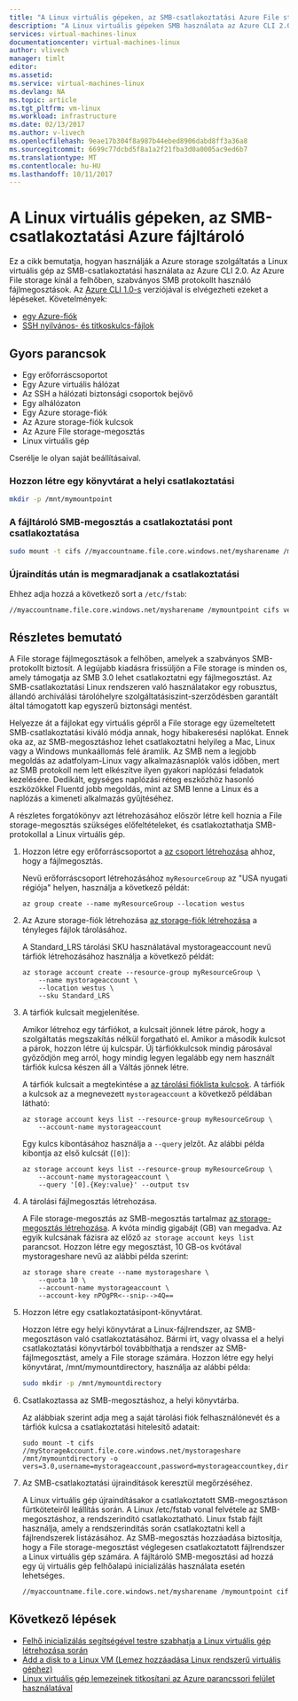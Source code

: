 ```yaml
---
title: "A Linux virtuális gépeken, az SMB-csatlakoztatási Azure File storage |} Microsoft Docs"
description: "A Linux virtuális gépeken SMB használata az Azure CLI 2.0 Azure File storage csatlakoztatásáról"
services: virtual-machines-linux
documentationcenter: virtual-machines-linux
author: vlivech
manager: timlt
editor: 
ms.assetid: 
ms.service: virtual-machines-linux
ms.devlang: NA
ms.topic: article
ms.tgt_pltfrm: vm-linux
ms.workload: infrastructure
ms.date: 02/13/2017
ms.author: v-livech
ms.openlocfilehash: 9eae17b304f8a987b44ebed8906dabd8ff3a36a8
ms.sourcegitcommit: 6699c77dcbd5f8a1a2f21fba3d0a0005ac9ed6b7
ms.translationtype: MT
ms.contentlocale: hu-HU
ms.lasthandoff: 10/11/2017
---
```

# <a name="mount-azure-file-storage-on-linux-vms-using-smb"></a>A Linux virtuális gépeken, az SMB-csatlakoztatási Azure fájltároló

Ez a cikk bemutatja, hogyan használják a Azure storage szolgáltatás a Linux virtuális gép az SMB-csatlakoztatási használata az Azure CLI 2.0. Az Azure File storage kínál a felhőben, szabványos SMB protokollt használó fájlmegosztások. Az [Azure CLI 1.0-s](mount-azure-file-storage-on-linux-using-smb-nodejs.md?toc=%2fazure%2fvirtual-machines%2flinux%2ftoc.json) verziójával is elvégezheti ezeket a lépéseket. Követelmények:

- [egy Azure-fiók](https://azure.microsoft.com/pricing/free-trial/)
- [SSH nyilvános- és titkoskulcs-fájlok](mac-create-ssh-keys.md)

## <a name="quick-commands"></a>Gyors parancsok

* Egy erőforráscsoportot
* Egy Azure virtuális hálózat
* Az SSH a hálózati biztonsági csoportok bejövő
* Egy alhálózaton
* Egy Azure storage-fiók
* Az Azure storage-fiók kulcsok
* Az Azure File storage-megosztás
* Linux virtuális gép

Cserélje le olyan saját beállításaival.

### <a name="create-a-directory-for-the-local-mount"></a>Hozzon létre egy könyvtárat a helyi csatlakoztatási

```bash
mkdir -p /mnt/mymountpoint
```

### <a name="mount-the-file-storage-smb-share-to-the-mount-point"></a>A fájltároló SMB-megosztás a csatlakoztatási pont csatlakoztatása

```bash
sudo mount -t cifs //myaccountname.file.core.windows.net/mysharename /mymountpoint -o vers=3.0,username=myaccountname,password=StorageAccountKeyEndingIn==,dir_mode=0777,file_mode=0777
```

### <a name="persist-the-mount-after-a-reboot"></a>Újraindítás után is megmaradjanak a csatlakoztatási
Ehhez adja hozzá a következő sort a `/etc/fstab`:

```bash
//myaccountname.file.core.windows.net/mysharename /mymountpoint cifs vers=3.0,username=myaccountname,password=StorageAccountKeyEndingIn==,dir_mode=0777,file_mode=0777
```

## <a name="detailed-walkthrough"></a>Részletes bemutató

A File storage fájlmegosztások a felhőben, amelyek a szabványos SMB-protokollt biztosít. A legújabb kiadásra frissüljön a File storage is minden os, amely támogatja az SMB 3.0 lehet csatlakoztatni egy fájlmegosztást. Az SMB-csatlakoztatási Linux rendszeren való használatakor egy robusztus, állandó archiválási tárolóhelyre szolgáltatásiszint-szerződésben garantált által támogatott kap egyszerű biztonsági mentést.

Helyezze át a fájlokat egy virtuális gépről a File storage egy üzemeltetett SMB-csatlakoztatási kiváló módja annak, hogy hibakeresési naplókat. Ennek oka az, az SMB-megosztáshoz lehet csatlakoztatni helyileg a Mac, Linux vagy a Windows munkaállomás felé áramlik. Az SMB nem a legjobb megoldás az adatfolyam-Linux vagy alkalmazásnaplók valós időben, mert az SMB protokoll nem lett elkészítve ilyen gyakori naplózási feladatok kezelésére. Dedikált, egységes naplózási réteg eszközhöz hasonló eszközökkel Fluentd jobb megoldás, mint az SMB lenne a Linux és a naplózás a kimeneti alkalmazás gyűjtéséhez.

A részletes forgatókönyv azt létrehozásához először létre kell hoznia a File storage-megosztás szükséges előfeltételeket, és csatlakoztathatja SMB-protokollal a Linux virtuális gép.

1. Hozzon létre egy erőforráscsoportot a [az csoport létrehozása](/cli/azure/group#create) ahhoz, hogy a fájlmegosztás.

    Nevű erőforráscsoport létrehozásához `myResourceGroup` az "USA nyugati régiója" helyen, használja a következő példát:

    ```azurecli
    az group create --name myResourceGroup --location westus
    ```

2. Az Azure storage-fiók létrehozása [az storage-fiók létrehozása](/cli/azure/storage/account#create) a tényleges fájlok tárolásához.

    A Standard_LRS tárolási SKU használatával mystorageaccount nevű tárfiók létrehozásához használja a következő példát:

    ```azurecli
    az storage account create --resource-group myResourceGroup \
        --name mystorageaccount \
        --location westus \
        --sku Standard_LRS
    ```

3. A tárfiók kulcsait megjelenítése.

    Amikor létrehoz egy tárfiókot, a kulcsait jönnek létre párok, hogy a szolgáltatás megszakítás nélkül forgatható el. Amikor a második kulcsot a párok, hozzon létre új kulcspár. Új tárfiókkulcsok mindig párosával győződjön meg arról, hogy mindig legyen legalább egy nem használt tárfiók kulcsa készen áll a Váltás jönnek létre.

    A tárfiók kulcsait a megtekintése a [az tárolási fióklista kulcsok](/cli/azure/storage/account/keys#list). A tárfiók a kulcsok az a megnevezett `mystorageaccount` a következő példában látható:

    ```azurecli
    az storage account keys list --resource-group myResourceGroup \
        --account-name mystorageaccount
    ```

    Egy kulcs kibontásához használja a `--query` jelzőt. Az alábbi példa kibontja az első kulcsát (`[0]`):

    ```azurecli
    az storage account keys list --resource-group myResourceGroup \
        --account-name mystorageaccount \
        --query '[0].{Key:value}' --output tsv
    ```

4. A tárolási fájlmegosztás létrehozása.

    A File storage-megosztás az SMB-megosztás tartalmaz [az storage-megosztás létrehozása](/cli/azure/storage/share#create). A kvóta mindig gigabájt (GB) van megadva. Az egyik kulcsának fázisra az előző `az storage account keys list` parancsot. Hozzon létre egy megosztást, 10 GB-os kvótával mystorageshare nevű az alábbi példa szerint:

    ```azurecli
    az storage share create --name mystorageshare \
        --quota 10 \
        --account-name mystorageaccount \
        --account-key nPOgPR<--snip-->4Q==
    ```

5. Hozzon létre egy csatlakoztatásipont-könyvtárat.

    Hozzon létre egy helyi könyvtárat a Linux-fájlrendszer, az SMB-megosztáson való csatlakoztatásához. Bármi írt, vagy olvassa el a helyi csatlakoztatási könyvtárból továbbíthatja a rendszer az SMB-fájlmegosztást, amely a File storage számára. Hozzon létre egy helyi könyvtárat, /mnt/mymountdirectory, használja az alábbi példa:

    ```bash
    sudo mkdir -p /mnt/mymountdirectory
    ```

6. Csatlakoztassa az SMB-megosztáshoz, a helyi könyvtárba.

    Az alábbiak szerint adja meg a saját tárolási fiók felhasználónevét és a tárfiók kulcsa a csatlakoztatási hitelesítő adatait:

    ```azurecli
    sudo mount -t cifs //myStorageAccount.file.core.windows.net/mystorageshare /mnt/mymountdirectory -o vers=3.0,username=mystorageaccount,password=mystorageaccountkey,dir_mode=0777,file_mode=0777
    ```

7. Az SMB-csatlakoztatási újraindítások keresztül megőrzéséhez.

    A Linux virtuális gép újraindításakor a csatlakoztatott SMB-megosztáson fürtköteteiről leállítás során. A Linux /etc/fstab vonal felvétele az SMB-megosztáshoz, a rendszerindító csatlakoztatható. Linux fstab fájlt használja, amely a rendszerindítás során csatlakoztatni kell a fájlrendszerek listázásához. Az SMB-megosztás hozzáadása biztosítja, hogy a File storage-megosztást véglegesen csatlakoztatott fájlrendszer a Linux virtuális gép számára. A fájltároló SMB-megosztási ad hozzá egy új virtuális gép felhőalapú inicializálás használata esetén lehetséges.

    ```bash
    //myaccountname.file.core.windows.net/mysharename /mymountpoint cifs vers=3.0,username=myaccountname,password=StorageAccountKeyEndingIn==,dir_mode=0777,file_mode=0777
    ```

## <a name="next-steps"></a>Következő lépések

- [Felhő inicializálás segítségével testre szabhatja a Linux virtuális gép létrehozása során](using-cloud-init.md?toc=%2fazure%2fvirtual-machines%2flinux%2ftoc.json)
- [Add a disk to a Linux VM (Lemez hozzáadása Linux rendszerű virtuális géphez)](add-disk.md?toc=%2fazure%2fvirtual-machines%2flinux%2ftoc.json)
- [Linux virtuális gép lemezeinek titkosítani az Azure parancssori felület használatával](encrypt-disks.md?toc=%2fazure%2fvirtual-machines%2flinux%2ftoc.json)
